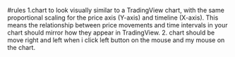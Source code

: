 #rules 
1.chart to look visually similar to a TradingView chart, with the same proportional scaling for the price axis (Y-axis) and timeline (X-axis). This 
  means the relationship between price movements and time intervals in your chart should mirror how they appear in TradingView.
2. chart should be move right and left when i click left button on the mouse and my mouse on the chart.